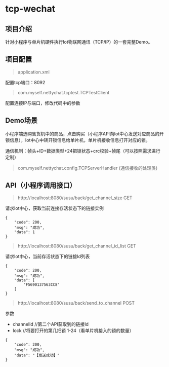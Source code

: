 # tcp-wechat

## 项目介绍

针对小程序与单片机硬件执行Iot物联网通讯（TCP/IP）的一套完整Demo。

## 项目配置

> application.xml 

配置tcp端口：8092

> com.myself.nettychat.tcptest.TCPTestClient

配置连接IP与端口，修改代码中的参数

## Demo场景

小程序端选购售货机中的商品，点击购买（小程序API向Iot中心发送对应商品的开锁信息），Iot中心中转开锁信息给单片机，单片机接收信息打开对应的锁。

通信机制：帧头+ID+数据类型+24把锁状态+crc校验+帧尾（可以按照需求进行定制）

> com.myself.nettychat.config.TCPServerHandler (通信接收的处理类)


## API（小程序调用接口）

> http://localhost:8080/susu/back/get_channel_size  GET

请求Iot中心，获取当前连接存活状态下的链接实例

```
{
    "code": 200,
    "msg": "成功",
    "data": 1
}
```

> http://localhost:8080/susu/back/get_channel_id_list  GET

请求Iot中心，当前存活状态下的链接Id列表

```
{
    "code": 200,
    "msg": "成功",
    "data": [
        "F5690137563CC8"
    ]
}
```

> http://localhost:8080/susu/back/send_to_channel  POST

参数
* channelId //第二个API获取到的链接Id 
* lock //将要打开的第几把锁   1-24（看单片机接入的锁的数量）

```
{
    "code": 200,
    "msg": "成功",
    "data": "【发送成功】"
}
```

